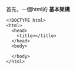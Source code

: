 首先，一個html的
**基本架構**
```
<!DOCTYPE html>
<html>
  <head>
    <title></title>
  </head>
  <body>
    
  </body>
</html>
```

